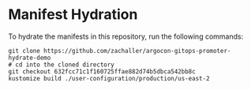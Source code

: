 # Manifest Hydration

To hydrate the manifests in this repository, run the following commands:

```shell
git clone https://github.com/zachaller/argocon-gitops-promoter-hydrate-demo
# cd into the cloned directory
git checkout 632fcc71c1f160725ffae882d74b5dbca542bb8c
kustomize build ./user-configuration/production/us-east-2
```
